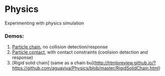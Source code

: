 # Physics
Experimenting with physics simulation

### Demos:
1. [Particle chain](http://htmlpreview.github.io/?https://github.com/aguaviva/Physics/blob/master/ChainSimulation.html), no collision detection/response
2. [Particle contact](http://htmlpreview.github.io/?https://github.com/aguaviva/Physics/blob/master/ContactConstraints.html), with contact constraints (coolision detection and response)
3. [Rigid solid chain] (same as a chain bu](http://htmlpreview.github.io/?https://github.com/aguaviva/Physics/blob/master/RigidSolidChain.html) 

